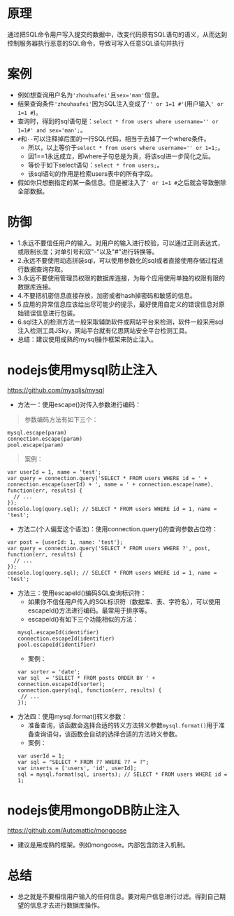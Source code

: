 # 原理
通过把SQL命令用户写入提交的数据中，改变代码原有SQL语句的语义，从而达到控制服务器执行恶意的SQL命令，导致可写入任意SQL语句并执行

# 案例
* 例如想查询用户名为```'zhouhuafei'```且```sex='man'```信息。
* 结果查询条件```'zhouhaufei'```因为SQL注入变成了```'' or 1=1 #'```(用户输入```' or 1=1 #```)。
* 查询时，得到的sql语句是：```select * from users where username='' or 1=1#' and sex='man';```。
* ```#```和```--```可以注释掉后面的一行SQL代码，相当于去掉了一个where条件。
    - 所以，以上等价于```select * from users where username='' or 1=1;```。
    - 因1==1永远成立，即where子句总是为真，将该sql进一步简化之后。
    - 等价于如下select语句：```select * from users;```。
    - 该sql语句的作用是检索users表中的所有字段。
* 假如你只想删指定的某一条信息。但是被注入了```' or 1=1 #```之后就会导致删除全部数据。

# 防御
* 1.永远不要信任用户的输入。对用户的输入进行校验，可以通过正则表达式，或限制长度；对单引号和双"-"以及"#"进行转换等。
* 2.永远不要使用动态拼装sql，可以使用参数化的sql或者直接使用存储过程进行数据查询存取。
* 3.永远不要使用管理员权限的数据库连接，为每个应用使用单独的权限有限的数据库连接。
* 4.不要把机密信息直接存放，加密或者hash掉密码和敏感的信息。
* 5.应用的异常信息应该给出尽可能少的提示，最好使用自定义的错误信息对原始错误信息进行包装。
* 6.sql注入的检测方法一般采取辅助软件或网站平台来检测，软件一般采用sql注入检测工具JSky，网站平台就有亿思网站安全平台检测工具。
* 总结：建议使用成熟的mysql操作框架来防止注入。

# nodejs使用mysql防止注入
https://github.com/mysqljs/mysql
* 方法一：使用escape()对传入参数进行编码：
> 参数编码方法有如下三个：
```
mysql.escape(param)
connection.escape(param)
pool.escape(param)
```
> 案例：
```
var userId = 1, name = 'test';
var query = connection.query('SELECT * FROM users WHERE id = ' + connection.escape(userId) + ', name = ' + connection.escape(name), function(err, results) {
  // ...
});
console.log(query.sql); // SELECT * FROM users WHERE id = 1, name = 'test';
```
* 方法二(个人偏爱这个语法)：使用connection.query()的查询参数占位符：
```
var post = {userId: 1, name: 'test'};
var query = connection.query('SELECT * FROM users WHERE ?', post, function(err, results) {
  // ...
});
console.log(query.sql); // SELECT * FROM users WHERE id = 1, name = 'test';
```
* 方法三：使用escapeId()编码SQL查询标识符：
    - 如果你不信任用户传入的SQL标识符（数据库、表、字符名），可以使用escapeId()方法进行编码。最常用于排序等。
    - escapeId()有如下三个功能相似的方法：
    ```
    mysql.escapeId(identifier)
    connection.escapeId(identifier)
    pool.escapeId(identifier)
    ```
    - 案例：
    ```
    var sorter = 'date';
    var sql  = 'SELECT * FROM posts ORDER BY ' + connection.escapeId(sorter);
    connection.query(sql, function(err, results) {
     // ...
    });
    ```
* 方法四：使用mysql.format()转义参数：
    - 准备查询，该函数会选择合适的转义方法转义参数```mysql.format()```用于准备查询语句，该函数会自动的选择合适的方法转义参数。
    - 案例：
    ```
    var userId = 1;
    var sql = "SELECT * FROM ?? WHERE ?? = ?";
    var inserts = ['users', 'id', userId];
    sql = mysql.format(sql, inserts); // SELECT * FROM users WHERE id = 1;
    ```

# nodejs使用mongoDB防止注入
https://github.com/Automattic/mongoose
* 建议是用成熟的框架。例如mongoose。内部包含防注入机制。

# 总结
* 总之就是不要相信用户输入的任何信息。要对用户信息进行过滤。得到自己期望的信息才去进行数据库操作。
